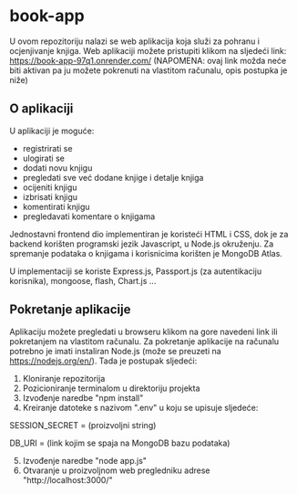 # book-app

U ovom repozitoriju nalazi se web aplikacija koja služi za pohranu i ocjenjivanje knjiga.
Web aplikaciji možete pristupiti klikom na sljedeći link: https://book-app-97q1.onrender.com/
(NAPOMENA: ovaj link možda neće biti aktivan pa ju možete pokrenuti na vlastitom računalu, opis postupka je niže)

## O aplikaciji

U aplikaciji je moguće:

- registrirati se
- ulogirati se
- dodati novu knjigu
- pregledati sve već dodane knjige i detalje knjiga
- ocijeniti knjigu
- izbrisati knjigu
- komentirati knjigu
- pregledavati komentare o knjigama

Jednostavni frontend dio implementiran je koristeći HTML i CSS, dok je za backend korišten programski jezik Javascript, u Node.js okruženju.
Za spremanje podataka o knjigama i korisnicima korišten je MongoDB Atlas.

U implementaciji se koriste Express.js, Passport.js (za autentikaciju korisnika), mongoose, flash, Chart.js ...

## Pokretanje aplikacije

Aplikaciju možete pregledati u browseru klikom na gore navedeni link ili pokretanjem na vlastitom računalu.
Za pokretanje aplikacije na računalu potrebno je imati instaliran Node.js (može se preuzeti na https://nodejs.org/en/). Tada je postupak sljedeći:

1. Kloniranje repozitorija
2. Pozicioniranje terminalom u direktoriju projekta
3. Izvođenje naredbe "npm install"
4. Kreiranje datoteke s nazivom ".env" u koju se upisuje sljedeće:

SESSION_SECRET = (proizvoljni string)

DB_URI = (link kojim se spaja na MongoDB bazu podataka)

5. Izvođenje naredbe "node app.js"
6. Otvaranje u proizvoljnom web pregledniku adrese "http://localhost:3000/"
